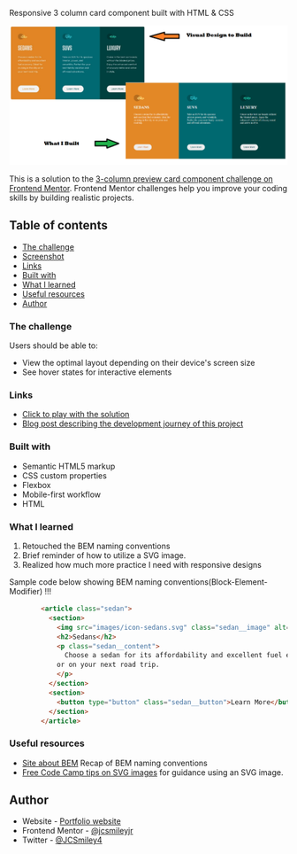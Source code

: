 Responsive 3 column card component built with HTML & CSS

![Side by Side screen shot](./images/What-I-Built-1.png)

This is a solution to the [3-column preview card component challenge on Frontend Mentor](https://www.frontendmentor.io/challenges/3column-preview-card-component-pH92eAR2-). Frontend Mentor challenges help you improve your coding skills by building realistic projects. 

## Table of contents
- [The challenge](#the-challenge)
- [Screenshot](#screenshot)
- [Links](#links)
- [Built with](#built-with)
- [What I learned](#what-i-learned)
- [Useful resources](#useful-resources)
- [Author](#author)

### The challenge

Users should be able to:

- View the optimal layout depending on their device's screen size
- See hover states for interactive elements

### Links
- [Click to play with the solution](https://dev.to/jcsmileyjr/frontend-challenge-3-three-column-card-component-3kik)
- [Blog post describing the development journey of this project](https://dev.to/jcsmileyjr/frontend-challenge-3-three-column-card-component-3kik/edit)

### Built with

- Semantic HTML5 markup
- CSS custom properties
- Flexbox
- Mobile-first workflow
- HTML


### What I learned

1. Retouched the BEM naming conventions
2. Brief reminder of how to utilize a SVG image.
3. Realized how much more practice I need with responsive designs

Sample code below showing BEM naming conventions(Block-Element-Modifier) !!!
```html
        <article class="sedan">
          <section>
            <img src="images/icon-sedans.svg" class="sedan__image" alt="sudan car" />
            <h2>Sedans</h2>
            <p class="sedan__content">
              Choose a sedan for its affordability and excellent fuel economy. Ideal for cruising in the city 
            or on your next road trip.
            </p>
          </section>
          <section>
            <button type="button" class="sedan__button">Learn More</button>
          </section>
        </article>
```

### Useful resources

- [Site about BEM](http://getbem.com/naming/) Recap of BEM naming conventions
- [Free Code Camp tips on SVG images](https://www.freecodecamp.org/news/use-svg-images-in-css-html/) for guidance using an SVG image.


## Author

- Website - [Portfolio website](https://www.jcsmileyjr.com)
- Frontend Mentor - [@jcsmileyjr](https://www.frontendmentor.io/profile/jcsmileyjr)
- Twitter - [@JCSmiley4](https://twitter.com/JCSmiley4)
